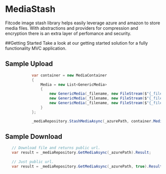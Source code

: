 # MediaStash
Fitcode image stash library helps easily leverage azure and amazon to store media files. With abstractions and providers for compression and encryption there is an extra layer of perfomance and security.

##Getting Started
Take a look at our getting started solution for a fully functionality MVC application.

## Sample Upload 
```c#
            var container = new MediaContainer
            {
                Media = new List<GenericMedia>
                {
                    new GenericMedia(_filename, new FileStream($"{_filePath}{_filename}", FileMode.Open).ToByteArray(true)),
                    new GenericMedia(_filename, new FileStream($"{_filePath}{_filename}", FileMode.Open).ToByteArray(true)),
                    new GenericMedia(_filename, new FileStream($"{_filePath}{_filename}", FileMode.Open).ToByteArray(true))
                }
            };

            _mediaRepository.StashMediaAsync(_azurePath, container.Media).Wait(); 
```

## Sample Download 
```c#
   // Download file and returns public url.
   var result = _mediaRepository.GetMediaAsync(_azurePath).Result;
   
   // Just public url.
   var result = _mediaRepository.GetMediaAsync(_azurePath, true).Result;
```
